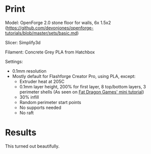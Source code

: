# Print

Model: OpenForge 2.0 stone floor for walls, 6x 1.5x2 (https://github.com/devonjones/openforge-tutorials/blob/master/sets/basic.md)

Slicer: Simplify3d

Filament: Concrete Grey PLA from Hatchbox

Settings:
- 0.1mm resolution
- Mostly default for Flashforge Creator Pro, using PLA, except:
    - Extruder heat at 205C
    - 0.1mm layer height, 200% for first layer, 8 top/bottom layers, 3 perimeter shells (As seen on [Fat Dragon Games' mini tutorial](https://www.youtube.com/watch?time_continue=716&v=AqEWl51s9Rw&feature=emb_logo))
    - 30% infill
    - Random perimeter start points
    - No supports needed
    - No raft

# Results

This turned out beautifully.